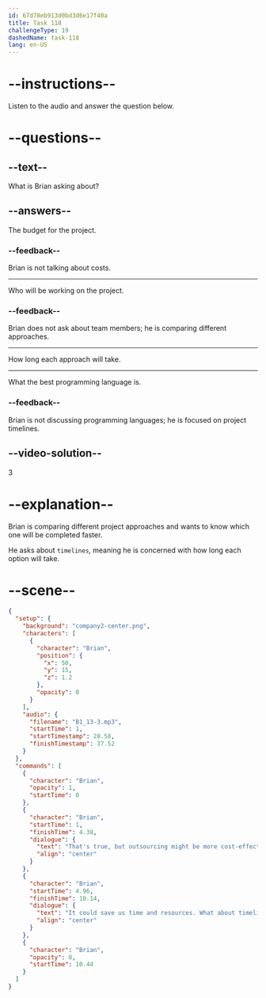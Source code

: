 ```yaml
---
id: 67d78eb913d0bd3d6e17f40a
title: Task 118
challengeType: 19
dashedName: task-118
lang: en-US
---
```


<!-- (Audio) Brian: That's true, but outsourcing might be more cost-effective. It could save us time and resources. What about timelines? Which option is faster? -->

# --instructions--

Listen to the audio and answer the question below.

# --questions--

## --text--

What is Brian asking about?  

## --answers--

The budget for the project.  

### --feedback--

Brian is not talking about costs.  

---

Who will be working on the project.  

### --feedback--

Brian does not ask about team members; he is comparing different approaches.  

---

How long each approach will take.  

---

What the best programming language is.  

### --feedback--

Brian is not discussing programming languages; he is focused on project timelines.  

## --video-solution--

3  

# --explanation--

Brian is comparing different project approaches and wants to know which one will be completed faster.

He asks about `timelines`, meaning he is concerned with how long each option will take.

# --scene--

```json
{
  "setup": {
    "background": "company2-center.png",
    "characters": [
      {
        "character": "Brian",
        "position": {
          "x": 50,
          "y": 15,
          "z": 1.2
        },
        "opacity": 0
      }
    ],
    "audio": {
      "filename": "B1_13-3.mp3",
      "startTime": 1,
      "startTimestamp": 28.58,
      "finishTimestamp": 37.52
    }
  },
  "commands": [
    {
      "character": "Brian",
      "opacity": 1,
      "startTime": 0
    },
    {
      "character": "Brian",
      "startTime": 1,
      "finishTime": 4.38,
      "dialogue": {
        "text": "That's true, but outsourcing might be more cost-effective.",
        "align": "center"
      }
    },
    {
      "character": "Brian",
      "startTime": 4.96,
      "finishTime": 10.14,
      "dialogue": {
        "text": "It could save us time and resources. What about timelines? Which option is faster?",
        "align": "center"
      }
    },
    {
      "character": "Brian",
      "opacity": 0,
      "startTime": 10.44
    }
  ]
}
```
